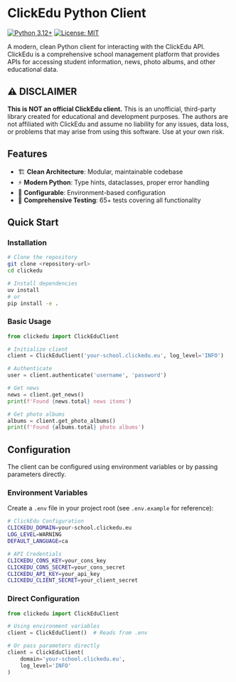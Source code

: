 # ClickEdu Python Client

[![Python 3.12+](https://img.shields.io/badge/python-3.12+-blue.svg)](https://www.python.org/downloads/)
[![License: MIT](https://img.shields.io/badge/License-MIT-yellow.svg)](https://opensource.org/licenses/MIT)

A modern, clean Python client for interacting with the ClickEdu API. ClickEdu is a comprehensive school management platform that provides APIs for accessing student information, news, photo albums, and other educational data.

## ⚠️ DISCLAIMER

**This is NOT an official ClickEdu client.** This is an unofficial, third-party library created for educational and development purposes. The authors are not affiliated with ClickEdu and assume no liability for any issues, data loss, or problems that may arise from using this software. Use at your own risk.

## Features

- 🏗️ **Clean Architecture**: Modular, maintainable codebase
- ⚡ **Modern Python**: Type hints, dataclasses, proper error handling
- 🔧 **Configurable**: Environment-based configuration
- 📝 **Comprehensive Testing**: 65+ tests covering all functionality

## Quick Start

### Installation

```bash
# Clone the repository
git clone <repository-url>
cd clickedu

# Install dependencies
uv install
# or
pip install -e .
```

### Basic Usage

```python
from clickedu import ClickEduClient

# Initialize client
client = ClickEduClient('your-school.clickedu.eu', log_level='INFO')

# Authenticate
user = client.authenticate('username', 'password')

# Get news
news = client.get_news()
print(f'Found {news.total} news items')

# Get photo albums
albums = client.get_photo_albums()
print(f'Found {albums.total} photo albums')
```

## Configuration

The client can be configured using environment variables or by passing parameters directly.

### Environment Variables

Create a `.env` file in your project root (see `.env.example` for reference):

```bash
# ClickEdu Configuration
CLICKEDU_DOMAIN=your-school.clickedu.eu
LOG_LEVEL=WARNING
DEFAULT_LANGUAGE=ca

# API Credentials
CLICKEDU_CONS_KEY=your_cons_key
CLICKEDU_CONS_SECRET=your_cons_secret
CLICKEDU_API_KEY=your_api_key
CLICKEDU_CLIENT_SECRET=your_client_secret
```

### Direct Configuration

```python
from clickedu import ClickEduClient

# Using environment variables
client = ClickEduClient()  # Reads from .env

# Or pass parameters directly
client = ClickEduClient(
    domain='your-school.clickedu.eu',
    log_level='INFO'
)
```
